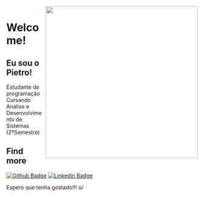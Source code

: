 <img align="right" width="400" height="400" src="https://gph.is/2C49Jym">
 
# Welcome!
 
## Eu sou o Pietro!
Estudante de programação
Cursando Análise e Desenvolvimento de Sistemas (2ºSemestre)

 
 
## Find more
[![Github Badge](https://img.shields.io/badge/-Github-000?style=flat-square&logo=Github&logoColor=white&link=https://github.com/pietrodmedeiros)](https://github.com/pietrodmedeiros)
[![Linkedin Badge](https://img.shields.io/badge/-LinkedIn-blue?style=flat-square&logo=Linkedin&logoColor=white&link=https://www.linkedin.com/in/pietrodm/)](https://www.linkedin.com/in/pietrodm/)
 
Espero que tenha gostado!!! o/
